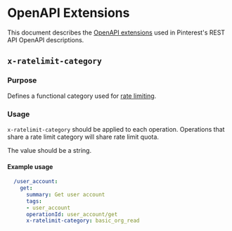 # OpenAPI Extensions

This document describes the [OpenAPI extensions](https://github.com/OAI/OpenAPI-Specification/blob/master/versions/3.0.3.md#specification-extensions) used in Pinterest's REST API OpenAPI descriptions.

## `x-ratelimit-category`

### Purpose

Defines a functional category used for [rate limiting](https://developers.pinterest.com/docs/api/v5/#tag/Rate-limits).

### Usage

`x-ratelimit-category` should be applied to each operation. Operations that share a rate limit category will share rate limit quota.

The value should be a string.

#### Example usage

```yml
  /user_account:
    get:
      summary: Get user account
      tags:
      - user_account
      operationId: user_account/get
      x-ratelimit-category: basic_org_read
```
